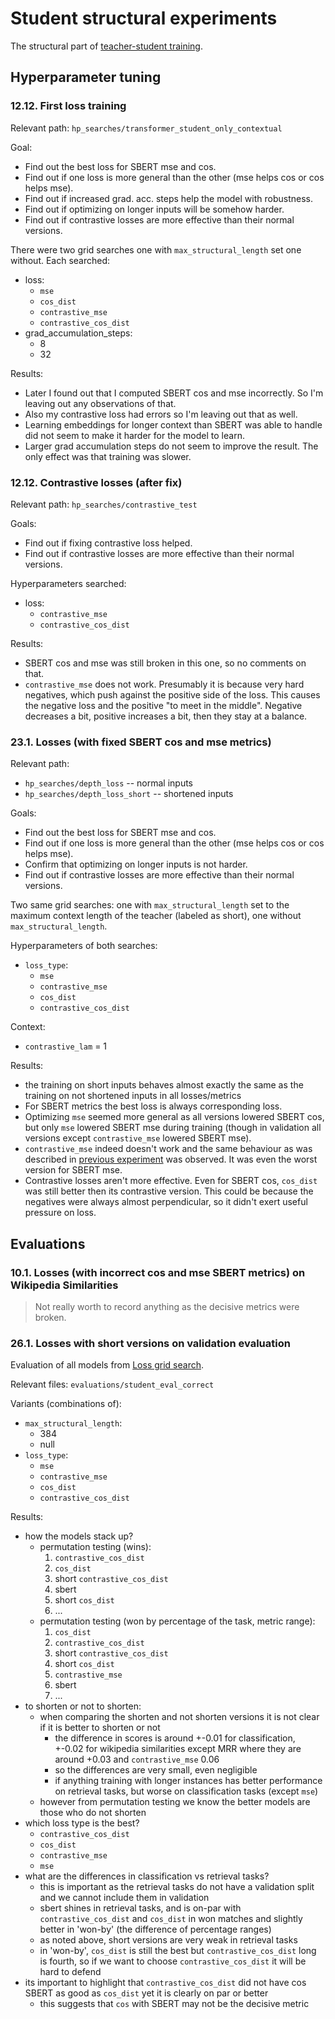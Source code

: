 # Student structural experiments

The structural part of [teacher-student training](./teacher_student_training.md).

## Hyperparameter tuning

### 12.12. First loss training

Relevant path: `hp_searches/transformer_student_only_contextual`

Goal:
- Find out the best loss for SBERT mse and cos.
- Find out if one loss is more general than the other (mse helps cos or cos
  helps mse).
- Find out if increased grad. acc. steps help the model with robustness.
- Find out if optimizing on longer inputs will be somehow harder.
- Find out if contrastive losses are more effective than their normal versions.

There were two grid searches one with `max_structural_length` set one without.
Each searched:
- loss:
    - `mse`
    - `cos_dist`
    - `contrastive_mse`
    - `contrastive_cos_dist`
- grad_accumulation_steps:
    - 8
    - 32

Results:
- Later I found out that I computed SBERT cos and mse incorrectly. So I'm
  leaving out any observations of that.
- Also my contrastive loss had errors so I'm leaving out that as well.
- Learning embeddings for longer context than SBERT was able to handle did not
  seem to make it harder for the model to learn.
- Larger grad accumulation steps do not seem to improve the result. The only
  effect was that training was slower.

### 12.12. Contrastive losses (after fix)

Relevant path: `hp_searches/contrastive_test`

Goals:
- Find out if fixing contrastive loss helped.
- Find out if contrastive losses are more effective than their normal versions.

Hyperparameters searched:
- loss:
    - `contrastive_mse`
    - `contrastive_cos_dist`

Results:
- SBERT cos and mse was still broken in this one, so no comments on that.
- `contrastive_mse` does not work. Presumably it is because very hard negatives,
  which push against the positive side of the loss. This causes the negative
  loss and the positive "to meet in the middle". Negative decreases a bit,
  positive increases a bit, then they stay at a balance.


### 23.1. Losses (with fixed SBERT cos and mse metrics)

Relevant path:
- `hp_searches/depth_loss` -- normal inputs
- `hp_searches/depth_loss_short` -- shortened inputs

Goals:
- Find out the best loss for SBERT mse and cos.
- Find out if one loss is more general than the other (mse helps cos or cos
  helps mse).
- Confirm that optimizing on longer inputs is not harder.
- Find out if contrastive losses are more effective than their normal versions.

Two same grid searches: one with `max_structural_length` set to the maximum context
length of the teacher (labeled as short), one without `max_structural_length`.

Hyperparameters of both searches:
- `loss_type`:
    - `mse`
    - `contrastive_mse`
    - `cos_dist`
    - `contrastive_cos_dist`

Context:
- `contrastive_lam` = 1

Results:
- the training on short inputs behaves almost exactly the same as the training
  on not shortened inputs in all losses/metrics
- For SBERT metrics the best loss is always corresponding loss.
- Optimizing `mse` seemed more general as all versions lowered SBERT cos, but
  only `mse` lowered SBERT mse during training (though in validation all
  versions except `contrastive_mse` lowered SBERT mse).
- `contrastive_mse` indeed doesn't work and the same behaviour as was described
  in [previous experiment](##1212-contrastive-losses-after-fix) was observed. It
  was even the worst version for SBERT mse.
- Contrastive losses aren't more effective. Even for SBERT cos, `cos_dist` was
  still better then its contrastive version. This could be because the negatives
  were always almost perpendicular, so it didn't exert useful pressure on loss.

## Evaluations

### 10.1. Losses (with incorrect cos and mse SBERT metrics) on Wikipedia Similarities

> Not really worth to record anything as the decisive metrics were broken.

### 26.1. Losses with short versions on validation evaluation

Evaluation of all models from [Loss grid
search](#231-losses-with-fixed-sbert-cos-and-mse-metrics).

Relevant files: `evaluations/student_eval_correct`

Variants (combinations of):
- `max_structural_length`:
    - 384
    - null
- `loss_type`:
    - `mse`
    - `contrastive_mse`
    - `cos_dist`
    - `contrastive_cos_dist`

Results:
- how the models stack up?
    - permutation testing (wins):
        1. `contrastive_cos_dist`
        2. `cos_dist`
        3. short `contrastive_cos_dist`
        4. sbert
        5. short `cos_dist`
        6. ...
    - permutation testing (won by percentage of the task, metric range):
        1. `cos_dist`
        2. `contrastive_cos_dist`
        3. short `contrastive_cos_dist`
        4. short `cos_dist`
        5. `contrastive_mse`
        6. sbert
        7. ...
- to shorten or not to shorten:
    - when comparing the shorten and not shorten versions it is not clear if it
      is better to shorten or not
        - the difference in scores is around +-0.01 for classification, +-0.02
          for wikipedia similarities except MRR where they are around +0.03 and
          `contrastive_mse` 0.06
        - so the differences are very small, even negligible
        - if anything training with longer instances has better performance on
          retrieval tasks, but worse on classification tasks (except `mse`)
    - however from permutation testing we know the better models are those who
      do not shorten
- which loss type is the best?
    - `contrastive_cos_dist`
    - `cos_dist`
    - `contrastive_mse`
    - `mse`
- what are the differences in classification vs retrieval tasks?
    - this is important as the retrieval tasks do not have a validation split
      and we cannot include them in validation
    - sbert shines in retrieval tasks, and is on-par with `contrastive_cos_dist`
      and `cos_dist` in won matches and slightly better in 'won-by' (the
      difference of percentage ranges)
    - as noted above, short versions are very weak in retrieval tasks
    - in 'won-by', `cos_dist` is still the best but `contrastive_cos_dist` long
      is fourth, so if we want to choose `contrastive_cos_dist` it will be hard
      to defend
- its important to highlight that `contrastive_cos_dist` did not have cos SBERT
  as good as `cos_dist` yet it is clearly on par or better
    - this suggests that `cos` with SBERT may not be the decisive metric
